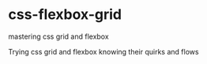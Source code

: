 # css-flexbox-grid
mastering css grid and flexbox

Trying css grid and flexbox knowing their quirks and flows
